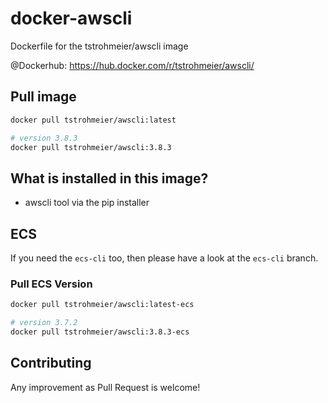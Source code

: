 # docker-awscli
Dockerfile for the tstrohmeier/awscli image

@Dockerhub: https://hub.docker.com/r/tstrohmeier/awscli/

## Pull image

``` bash
docker pull tstrohmeier/awscli:latest

# version 3.8.3
docker pull tstrohmeier/awscli:3.8.3
```

## What is installed in this image?
* awscli tool via the pip installer

## ECS 
If you need the `ecs-cli` too, then please have a look at the `ecs-cli` branch.

### Pull ECS Version 
``` bash
docker pull tstrohmeier/awscli:latest-ecs

# version 3.7.2
docker pull tstrohmeier/awscli:3.8.3-ecs
```


## Contributing
Any improvement as Pull Request is welcome!
